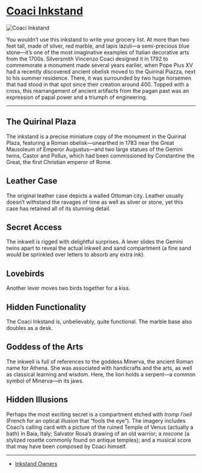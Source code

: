 # [Coaci Inkstand](http://artstories.artsmia.org/#/o/1748)
![Coaci Inkstand](http://api.artsmia.org/images/1748/large.jpg)

You wouldn’t use this inkstand to write your grocery list. At more than two feet tall, made of silver, red marble, and lapis lazuli—a semi-precious blue stone—it’s one of the most imaginative examples of Italian decorative arts from the 1700s. Silversmith Vincenzo Coaci designed it in 1792 to commemorate a monument made several years earlier, when Pope Pius XV had a recently discovered ancient obelisk moved to the Quirinal Piazza, next to his summer residence. There, it was surrounded by two huge horsemen that had stood in that spot since their creation around 400. Topped with a cross, this rearrangement of ancient artifacts from the pagan past was an expression of papal power and a triumph of engineering.  

---

## The Quirinal Plaza

The inkstand is a precise miniature copy of the monument in the Quirinal Plaza, featuring a Roman obelisk—unearthed in 1783 near the Great Mausoleum of Emperor Augustus—and two large statues of the Gemini twins, Castor and Pollux, which had been commissioned by Constantine the Great, the first Christian emperor of Rome. 

## Leather Case

The original leather case depicts a walled Ottoman city. Leather usually doesn’t withstand the ravages of time as well as silver or stone, yet this case has retained all of its stunning detail. 

## Secret Access

The inkwell is rigged with delightful surprises. A lever slides the Gemini twins apart to reveal the actual inkwell and sand compartment (a fine sand would be sprinkled over letters to absorb any extra ink).

## Lovebirds

Another lever moves two birds together for a kiss.

## Hidden Functionality

The Coaci Inkstand is, unbelievably, quite functional. The marble base also doubles as a desk. 

## Goddess of the Arts

The inkwell is full of references to the goddess Minerva, the ancient Roman name for Athena. She was associated with handicrafts and the arts, as well as classical learning and wisdom. Here, the lion holds a serpent—a common symbol of Minerva—in its jaws. 

## Hidden Illusions

Perhaps the most exciting secret is a compartment etched with *tromp l’oeil* (French for an optical illusion that “fools the eye”). The imagery includes Coaci’s calling card with a picture of the ruined Temple of Venus (actually a bath) in Baia, Italy; Salvator Rosa’s drawing of an old warrior; a *roscone* (a stylized rosette commonly found on antique temples); and a musical score that may have been composed by Coaci himself.

---

* [Inkstand Owners](../stories/inkstand-owners.md)
